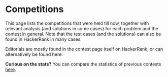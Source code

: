 # Competitions

This page lists the competitions that were held till now, together with relevant analysis (and solutions in some cases) for each problem and the contest in general. Note that the test cases (and the solutions) can also be found in HackerRank in many cases.

Editorials are mostly found in the contest page itself on HackerRank, or can alternatively be found here.

**Curious on the stats?** You can compare the statistics of previous contests [here](statistics.md).
